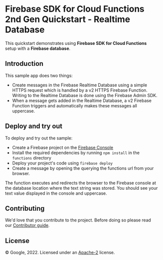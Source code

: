 # Firebase SDK for Cloud Functions 2nd Gen Quickstart - Realtime Database

This quickstart demonstrates using **Firebase SDK for Cloud Functions** setup with a **Firebase database**.


## Introduction

This sample app does two things:
 - Create messages in the Firebase Realtime Database using a simple HTTPS request which is handled by a v2 HTTPS Firebase Function. Writing to the Realtime Database is done using the Firebase Admin SDK. 
 - When a message gets added in the Realtime Database, a v2 Firebase Function triggers and automatically makes these messages all uppercase.

## Deploy and try out

To deploy and try out the sample:

 - Create a Firebase project on the [Firebase Console](https://console.firebase.google.com)
 - Install the required dependencies by running `npm install` in the `functions` directory
 - Deploy your project's code using `firebase deploy`
 - Create a message by opening the querying the functions url from your browser.

 The function executes and redirects the browser to the Firebase console at the database location where the text string was stored. You should see your text value displayed in the console and uppercase.

## Contributing

We'd love that you contribute to the project. Before doing so please read our [Contributor guide](../../CONTRIBUTING.md).


## License

© Google, 2022. Licensed under an [Apache-2](../../LICENSE) license.

